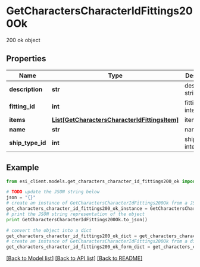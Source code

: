 # GetCharactersCharacterIdFittings200Ok

200 ok object

## Properties

Name | Type | Description | Notes
------------ | ------------- | ------------- | -------------
**description** | **str** | description string | 
**fitting_id** | **int** | fitting_id integer | 
**items** | [**List[GetCharactersCharacterIdFittingsItem]**](GetCharactersCharacterIdFittingsItem.md) | items array | 
**name** | **str** | name string | 
**ship_type_id** | **int** | ship_type_id integer | 

## Example

```python
from esi_client.models.get_characters_character_id_fittings200_ok import GetCharactersCharacterIdFittings200Ok

# TODO update the JSON string below
json = "{}"
# create an instance of GetCharactersCharacterIdFittings200Ok from a JSON string
get_characters_character_id_fittings200_ok_instance = GetCharactersCharacterIdFittings200Ok.from_json(json)
# print the JSON string representation of the object
print GetCharactersCharacterIdFittings200Ok.to_json()

# convert the object into a dict
get_characters_character_id_fittings200_ok_dict = get_characters_character_id_fittings200_ok_instance.to_dict()
# create an instance of GetCharactersCharacterIdFittings200Ok from a dict
get_characters_character_id_fittings200_ok_form_dict = get_characters_character_id_fittings200_ok.from_dict(get_characters_character_id_fittings200_ok_dict)
```
[[Back to Model list]](../README.md#documentation-for-models) [[Back to API list]](../README.md#documentation-for-api-endpoints) [[Back to README]](../README.md)



